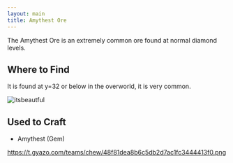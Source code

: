 ```yaml
---
layout: main
title: Amythest Ore
---
```


The Amythest Ore is an extremely common ore found at normal diamond levels.

## Where to Find

It is found at y=32 or below in the overworld, it is very common.

![itsbeautful](https://t.gyazo.com/teams/chew/48f81dea8b6c5db2d7ac1fc3444413f0.png)

## Used to Craft

- Amythest (Gem)

https://t.gyazo.com/teams/chew/48f81dea8b6c5db2d7ac1fc3444413f0.png
